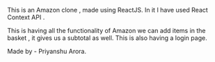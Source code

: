 This is an Amazon clone , made using ReactJS.
In it I have used React Context API .

This is having all the functionality of Amazon we can add items in the basket , it gives us a subtotal as well.
This is also having a login page.

Made by - Priyanshu Arora.
